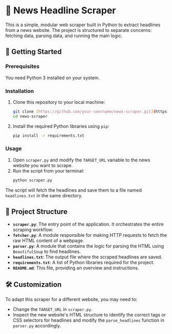 # 📰 News Headline Scraper

This is a simple, modular web scraper built in Python to extract headlines from a news website. The project is structured to separate concerns: fetching data, parsing data, and running the main logic.

## 🚀 Getting Started

### Prerequisites

You need Python 3 installed on your system.

### Installation

1.  Clone this repository to your local machine:
    ```bash
    git clone [https://github.com/your-username/news-scraper.git](https://github.com/your-username/news-scraper.git)
    cd news-scraper
    ```
2.  Install the required Python libraries using `pip`:
    ```bash
    pip install -r requirements.txt
    ```

### Usage

1.  Open `scraper.py` and modify the `TARGET_URL` variable to the news website you want to scrape.
2.  Run the script from your terminal:
    ```bash
    python scraper.py
    ```

The script will fetch the headlines and save them to a file named `headlines.txt` in the same directory.

## 📁 Project Structure

-   **`scraper.py`**: The entry point of the application. It orchestrates the entire scraping workflow.
-   **`fetcher.py`**: A module responsible for making HTTP requests to fetch the raw HTML content of a webpage.
-   **`parser.py`**: A module that contains the logic for parsing the HTML using `BeautifulSoup` to find headlines.
-   **`headlines.txt`**: The output file where the scraped headlines are saved.
-   **`requirements.txt`**: A list of Python libraries required for the project.
-   **`README.md`**: This file, providing an overview and instructions.

## 🛠️ Customization

To adapt this scraper for a different website, you may need to:
-   Change the `TARGET_URL` in `scraper.py`.
-   Inspect the new website's HTML structure to identify the correct tags or CSS selectors for headlines and modify the `parse_headlines` function in `parser.py` accordingly.